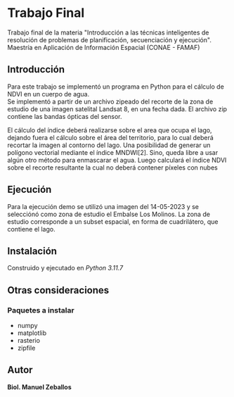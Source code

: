 # Trabajo Final  
Trabajo final de la materia "Introducción a las técnicas inteligentes de resolución de problemas de planificación, secuenciación y ejecución". Maestría en Aplicación de Información Espacial (CONAE - FAMAF)
## Introducción  
Para este trabajo se implementó un programa en Python para el cálculo de NDVI en un cuerpo de agua.  
Se implementó a partir de un archivo zipeado del recorte de la zona de estudio de una imagen satelital Landsat 8, en una fecha dada. El archivo zip contiene las bandas ópticas del sensor.

El cálculo del índice deberá realizarse sobre el area que ocupa el lago, dejando fuera el cálculo sobre el área del territorio, para lo cual deberá recortar la imagen al contorno del lago. Una posibilidad de generar un polígono vectorial mediante el índice MNDWI[2]. Sino, queda libre a usar algún otro método para enmascarar el agua. Luego calculará el índice NDVI sobre el recorte resultante la  cual no deberá contener píxeles con nubes
## Ejecución

Para la ejecución demo se utilizó una imagen del 14-05-2023 y se selecciónó como zona de estudio el Embalse Los Molinos.
La zona de estudio corresponde a un subset espacial, en forma de cuadrilátero, que contiene el lago.
## Instalación  
Construido y ejecutado en *Python 3.11.7*
## Otras consideraciones  
### Paquetes a instalar
- numpy  
- matplotlib  
- rasterio  
- zipfile  
## Autor  
**Biol. Manuel Zeballos**